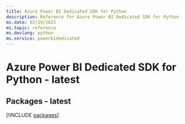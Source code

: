```yaml
---
title: Azure Power BI Dedicated SDK for Python
description: Reference for Azure Power BI Dedicated SDK for Python
ms.date: 02/19/2025
ms.topic: reference
ms.devlang: python
ms.service: powerbidedicated
---
```

# Azure Power BI Dedicated SDK for Python - latest
## Packages - latest
[!INCLUDE [packages](power-bi-dedicated-index.md)]